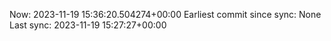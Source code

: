 Now: 2023-11-19 15:36:20.504274+00:00 Earliest commit since sync: None Last sync: 2023-11-19 15:27:27+00:00
